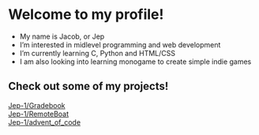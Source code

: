 # Welcome to my profile!
- My name is Jacob, or Jep
- I’m interested in midlevel programming and web development
- I’m currently learning C, Python and HTML/CSS
- I am also looking into learning monogame to create simple indie games

## Check out some of my projects!
[Jep-1/Gradebook](https://github.com/Jep-1/Gradebook)<br>
[Jep-1/RemoteBoat](https://github.com/Jep-1/RemoteBoat)<br>
[Jep-1/advent_of_code](https://github.com/Jep-1/advent_of_code)

<!---
Jep-1/Jep-1 is a ✨ special ✨ repository because its `README.md` (this file) appears on your GitHub profile.
You can click the Preview link to take a look at your changes.
--->
